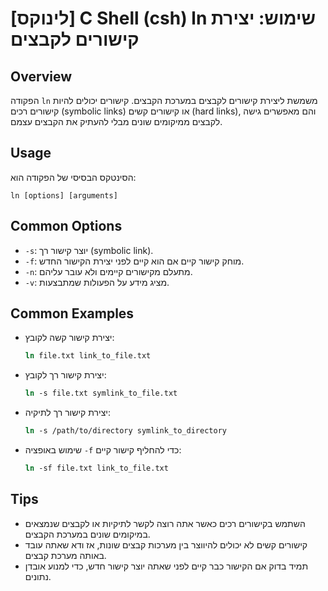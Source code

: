 # [לינוקס] C Shell (csh) ln שימוש: יצירת קישורים לקבצים

## Overview
הפקודה `ln` משמשת ליצירת קישורים לקבצים במערכת הקבצים. קישורים יכולים להיות קישורים רכים (symbolic links) או קישורים קשים (hard links), והם מאפשרים גישה לקבצים ממיקומים שונים מבלי להעתיק את הקבצים עצמם.

## Usage
הסינטקס הבסיסי של הפקודה הוא:

```
ln [options] [arguments]
```

## Common Options
- `-s`: יוצר קישור רך (symbolic link).
- `-f`: מוחק קישור קיים אם הוא קיים לפני יצירת הקישור החדש.
- `-n`: מתעלם מקישורים קיימים ולא עובר עליהם.
- `-v`: מציג מידע על הפעולות שמתבצעות.

## Common Examples
- יצירת קישור קשה לקובץ:
  ```csh
  ln file.txt link_to_file.txt
  ```

- יצירת קישור רך לקובץ:
  ```csh
  ln -s file.txt symlink_to_file.txt
  ```

- יצירת קישור רך לתיקיה:
  ```csh
  ln -s /path/to/directory symlink_to_directory
  ```

- שימוש באופציה `-f` כדי להחליף קישור קיים:
  ```csh
  ln -sf file.txt link_to_file.txt
  ```

## Tips
- השתמש בקישורים רכים כאשר אתה רוצה לקשר לתיקיות או לקבצים שנמצאים במיקומים שונים במערכת הקבצים.
- קישורים קשים לא יכולים להיווצר בין מערכות קבצים שונות, אז ודא שאתה עובד באותה מערכת קבצים.
- תמיד בדוק אם הקישור כבר קיים לפני שאתה יוצר קישור חדש, כדי למנוע אובדן נתונים.